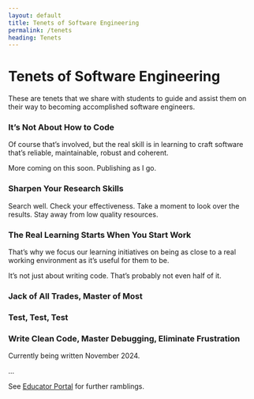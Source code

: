 ```yaml
---
layout: default
title: Tenets of Software Engineering
permalink: /tenets
heading: Tenets
---
```


# Tenets of Software Engineering

These are tenets that we share with students to guide and assist them on their way to becoming accomplished software engineers.

### It’s Not About How to Code

Of course that’s involved, but the real skill is in learning to craft software that’s reliable, maintainable, robust and coherent.

More coming on this soon. Publishing as I go.

### Sharpen Your Research Skills

Search well. Check your effectiveness. Take a moment to look over the results. Stay away from low quality resources.

### The Real Learning Starts When You Start  Work

That’s why we focus our learning initiatives on being as close to a real working environment as it’s useful for them to be.

It’s not just about writing code. That’s probably not even half of it.

### Jack of All Trades, Master of Most

### Test, Test, Test

### Write Clean Code, Master Debugging, Eliminate Frustration

Currently being written November 2024.

...

See [Educator Portal](for-educators) for further ramblings.
